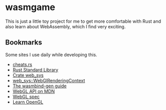 # wasmgame

This is just a little toy project for me to get more comfortable with
Rust and also learn about WebAssembly, which I find very exciting.

## Bookmarks

Some sites I use daily while developing this.

* [cheats.rs](https://cheats.rs/)
* [Rust Standard Library](https://doc.rust-lang.org/stable/std/)
* [Crate web_sys](https://rustwasm.github.io/wasm-bindgen/api/web_sys/index.html)
* [web_sys::WebGlRenderingContext](https://rustwasm.github.io/wasm-bindgen/api/web_sys/struct.WebGlRenderingContext.html)
* [The wasmbind-gen guide](https://rustwasm.github.io/docs/wasm-bindgen/introduction.html)
* [WebGL API on MDN](https://developer.mozilla.org/en-US/docs/Web/API/WebGL_API)
* [WebGL spec](https://www.khronos.org/registry/webgl/specs/latest/1.0/)
* [Learn OpenGL](https://learnopengl.com/)
